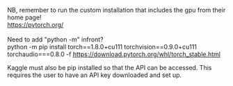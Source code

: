 NB, remember to run the custom installation that includes the gpu from their home page! <br>
https://pytorch.org/ <br> <br>
Need to add "python -m" infront? <br>
python -m pip install torch==1.8.0+cu111 torchvision==0.9.0+cu111 torchaudio===0.8.0 -f https://download.pytorch.org/whl/torch_stable.html

Kaggle must also be pip installed so that the API can be accessed. This requires the user to have an API key downloaded and set up.